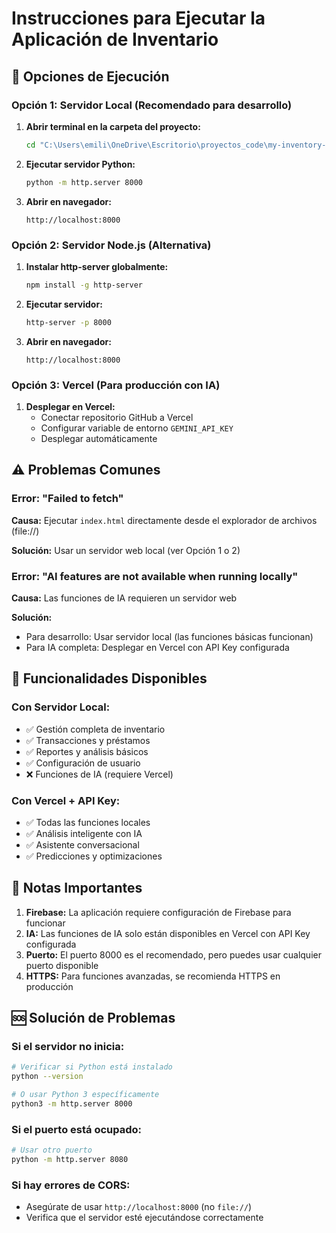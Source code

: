 # Instrucciones para Ejecutar la Aplicación de Inventario

## 🚀 Opciones de Ejecución

### Opción 1: Servidor Local (Recomendado para desarrollo)

1. **Abrir terminal en la carpeta del proyecto:**
   ```bash
   cd "C:\Users\emili\OneDrive\Escritorio\proyectos_code\my-inventory-app"
   ```

2. **Ejecutar servidor Python:**
   ```bash
   python -m http.server 8000
   ```

3. **Abrir en navegador:**
   ```
   http://localhost:8000
   ```

### Opción 2: Servidor Node.js (Alternativa)

1. **Instalar http-server globalmente:**
   ```bash
   npm install -g http-server
   ```

2. **Ejecutar servidor:**
   ```bash
   http-server -p 8000
   ```

3. **Abrir en navegador:**
   ```
   http://localhost:8000
   ```

### Opción 3: Vercel (Para producción con IA)

1. **Desplegar en Vercel:**
   - Conectar repositorio GitHub a Vercel
   - Configurar variable de entorno `GEMINI_API_KEY`
   - Desplegar automáticamente

## ⚠️ Problemas Comunes

### Error: "Failed to fetch"
**Causa:** Ejecutar `index.html` directamente desde el explorador de archivos (file://)

**Solución:** Usar un servidor web local (ver Opción 1 o 2)

### Error: "AI features are not available when running locally"
**Causa:** Las funciones de IA requieren un servidor web

**Solución:** 
- Para desarrollo: Usar servidor local (las funciones básicas funcionan)
- Para IA completa: Desplegar en Vercel con API Key configurada

## 🔧 Funcionalidades Disponibles

### Con Servidor Local:
- ✅ Gestión completa de inventario
- ✅ Transacciones y préstamos
- ✅ Reportes y análisis básicos
- ✅ Configuración de usuario
- ❌ Funciones de IA (requiere Vercel)

### Con Vercel + API Key:
- ✅ Todas las funciones locales
- ✅ Análisis inteligente con IA
- ✅ Asistente conversacional
- ✅ Predicciones y optimizaciones

## 📝 Notas Importantes

1. **Firebase:** La aplicación requiere configuración de Firebase para funcionar
2. **IA:** Las funciones de IA solo están disponibles en Vercel con API Key configurada
3. **Puerto:** El puerto 8000 es el recomendado, pero puedes usar cualquier puerto disponible
4. **HTTPS:** Para funciones avanzadas, se recomienda HTTPS en producción

## 🆘 Solución de Problemas

### Si el servidor no inicia:
```bash
# Verificar si Python está instalado
python --version

# O usar Python 3 específicamente
python3 -m http.server 8000
```

### Si el puerto está ocupado:
```bash
# Usar otro puerto
python -m http.server 8080
```

### Si hay errores de CORS:
- Asegúrate de usar `http://localhost:8000` (no `file://`)
- Verifica que el servidor esté ejecutándose correctamente
